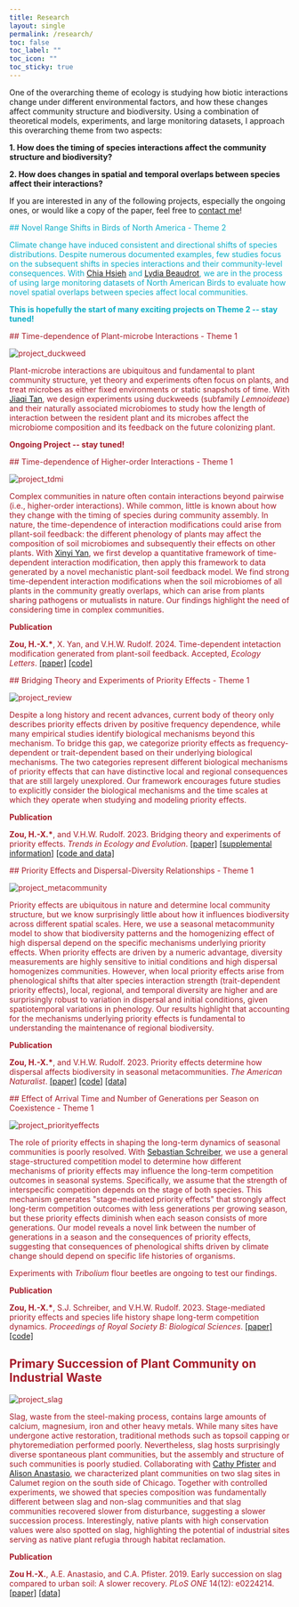 ```yaml
---
title: Research
layout: single
permalink: /research/
toc: false
toc_label: ""
toc_icon: ""
toc_sticky: true
---
```


One of the overarching theme of ecology is studying how biotic interactions change under different environmental factors, and how these changes affect community structure and biodiversity. Using a combination of theoretical models, experiments, and large monitoring datasets, I approach this overarching theme from two aspects:

**1. How does the timing of species interactions affect the community structure and biodiversity?**

**2. How does changes in spatial and temporal overlaps between species affect their interactions?**

If you are interested in any of the following projects, especially the ongoing ones, or would like a copy of the paper, feel free to [contact me](mailto:hz70@rice.edu)!

<span style="color: #0eb0c9;">
## Novel Range Shifts in Birds of North America - Theme 2
<span>

Climate change have induced consistent and directional shifts of species distributions. Despite numerous documented examples, few studies focus on the subsequent shifts in species interactions and their community-level consequences. With [Chia Hsieh](https://chiahsieh72.wixsite.com/chiahsieh) and [Lydia Beaudrot](https://lydiabeaudrot.weebly.com/), we are in the process of using large monitoring datasets of North American Birds to evaluate how novel spatial overlaps between species affect local communities. 

**This is hopefully the start of many exciting projects on Theme 2  -- stay tuned!**

<span style="color: #a61b29;">
## Time-dependence of Plant-microbe Interactions - Theme 1
<span>

![project_duckweed](/images/project_duckweed.jpg)

Plant-microbe interactions are ubiquitous and fundamental to plant community structure, yet theory and experiments often focus on plants, and treat microbes as either fixed environments or static snapshots of time. With [Jiaqi Tan](https://jiaqitan.wixsite.com/mysite), we design experiments using duckweeds (subfamily *Lemnoideae*) and their naturally associated microbiomes to study how the length of interaction between the resident plant and its microbes affect the microbiome composition and its feedback on the future colonizing plant.

**Ongoing Project -- stay tuned!**

<span style="color: #a61b29;">
## Time-dependence of Higher-order Interactions - Theme 1
<span>

![project_tdmi](/images/project_tdmi.png)

Complex communities in nature often contain interactions beyond pairwise (i.e., higher-order interactions). While common, little is known about how they change with the timing of species during community assembly. In nature, the time-dependence of interaction modifications could arise from pllant-soil feedback: the different phenology of plants may affect the composition of soil microbiomes and subsequently their effects on other plants. With [Xinyi Yan](https://xinyi-yan.github.io/), we first develop a quantitative framework of time-dependent interaction modification, then apply this framework to data generated by a novel mechanistic plant-soil feedback model. We find strong time-dependent interaction modifications when the soil microbiomes of all plants in the community greatly overlaps, which can arise from plants sharing pathogens or mutualists in nature. Our findings highlight the need of considering time in complex communities.

**Publication**

**Zou, H.-X.\***, X. Yan, and V.H.W. Rudolf. 2024. Time-dependent intetaction modification generated from plant-soil feedback. Accepted, *Ecology Letters*. [[paper]](/files/Zou2024_EcolLett.pdf) [[code]](https://github.com/hengxingzou/Zou2023bioRXiv)

<span style="color: #a61b29;">
## Bridging Theory and Experiments of Priority Effects - Theme 1
<span>

![project_review](/images/project_rev.png)

Despite a long history and recent advances, current body of theory only describes priority effects driven by positive frequency dependence, while many empirical studies identify biological mechanisms beyond this mechanism. To bridge this gap, we categorize priority effects as frequency-dependent or trait-dependent based on their underlying biological mechanisms. The two categories represent different biological mechanisms of priority effects that can have distinctive local and regional consequences that are still largely unexplored. Our framework encourages future studies to explicitly consider the biological mechanisms and the time scales at which they operate when studying and modeling priority effects.

**Publication**

**Zou, H.-X.\***, and V.H.W. Rudolf. 2023. Bridging theory and experiments of priority effects. *Trends in Ecology and Evolution*. [[paper]](/files/Zou2023_TrendsEcolEvol.pdf) [[supplemental information]](https://www.sciencedirect.com/science/article/pii/S0169534723002124?via%3Dihub#s0070:~:text=files%20included%20with-,this,-article) [[code and data]](https://github.com/hengxingzou/Zou2023TrendsEcolEvol)

<span style="color: #a61b29;">
## Priority Effects and Dispersal-Diversity Relationships - Theme 1
<span>

![project_metacommunity](/images/project_me.png)

Priority effects are ubiquitous in nature and determine local community structure, but we know surprisingly little about how it influences biodiversity across different spatial scales. Here, we use a seasonal metacommunity model to show that biodiversity patterns and the homogenizing effect of high dispersal depend on the specific mechanisms underlying priority effects. When priority effects are driven by a numeric advantage, diversity measurements are highly sensitive to initial conditions and high dispersal homogenizes communities. However, when local priority effects arise from phenological shifts that alter species interaction strength (trait-dependent priority effects), local, regional, and temporal diversity are higher and are surprisingly robust to variation in dispersal and initial conditions, given spatiotemporal variations in phenology. Our results highlight that accounting for the mechanisms underlying priority effects is fundamental to understanding the maintenance of regional biodiversity.

**Publication**

**Zou, H.-X.\***, and V.H.W. Rudolf. 2023. Priority effects determine how dispersal affects biodiversity in seasonal metacommunities. *The American Naturalist*. [[paper]](/files/Zou2023_AmNat.pdf) [[code]](https://github.com/hengxingzou/Zou2023AmNat) [[data]](https://doi.org/10.5061/dryad.sbcc2frb4)

<span style="color: #a61b29;">
## Effect of Arrival Time and Number of Generations per Season on Coexistence - Theme 1
<span>

![project_priorityeffects](/images/project_pe.png)

The role of priority effects in shaping the long-term dynamics of seasonal communities is poorly resolved. With [Sebastian Schreiber](https://schreiber.faculty.ucdavis.edu/), we use a general stage-structured competition model to determine how different mechanisms of priority effects may influence the long-term competition outcomes in seasonal systems. Specifically, we assume that the strength of interspecific competition depends on the stage of both species. This mechanism generates "stage-mediated priority effects" that strongly affect long-term competition outcomes with less generations per growing season, but these priority effects diminish when each season consists of more generations. Our model reveals a novel link between the number of generations in a season and the consequences of priority effects, suggesting that consequences of phenological shifts driven by climate change should depend on specific life histories of organisms.

Experiments with *Tribolium* flour beetles are ongoing to test our findings.

**Publication**

**Zou, H.-X.\***, S.J. Schreiber, and V.H.W. Rudolf. 2023. Stage-mediated priority effects and species life history shape long-term competition dynamics. *Proceedings of Royal Society B: Biological Sciences*. [[paper]](/files/Zou2023_ProcRSocB.pdf) [[code]](https://github.com/hengxingzou/Zou2023ProcRSocB)

## Primary Succession of Plant Community on Industrial Waste

![project_slag](/images/project_slag.jpg)

Slag, waste from the steel-making process, contains large amounts of calcium, magnesium, iron and other heavy metals. While many sites have undergone active restoration, traditional methods such as topsoil capping or phytoremediation performed poorly. Nevertheless, slag hosts surprisingly diverse spontaneous plant communities, but the assembly and structure of such communities is poorly studied. Collaborating with [Cathy Pfister](https://pfisterlab.uchicago.edu/) and [Alison Anastasio](https://sites.google.com/site/alisonanastasio/), we characterized plant communities on two slag sites in Calumet region on the south side of Chicago. Together with controlled experiments, we showed that species composition was fundamentally different between slag and non-slag communities and that slag communities recovered slower from disturbance, suggesting a slower succession process. Interestingly, native plants with high conservation values were also spotted on slag, highlighting the potential of industrial sites serving as native plant refugia through habitat reclamation.

**Publication**

**Zou H.-X.**, A.E. Anastasio, and C.A. Pfister. 2019. Early succession on slag compared to urban soil: A slower recovery. *PLoS ONE* 14(12): e0224214. [[paper]](https://doi.org/10.1371/journal.pone.0224214) [[data]](https://figshare.com/s/b1f5158a1ea5030d5a92)
